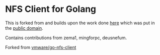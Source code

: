 NFS Client for Golang
=====================

This is forked from and builds upon the work done [here](https://github.com/davecheney/nfs) which was put in the [public domain](https://github.com/davecheney/nfs/issues/1#issuecomment-280563247).

Contains contributions from zema1, mingforpc, deusnefum.

Forked from [vmware/go-nfs-client](https://github.com/vmware/go-nfs-client)
